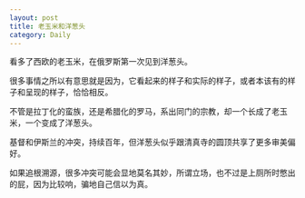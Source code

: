 ```yaml
---
layout: post
title: 老玉米和洋葱头
category: Daily
---
```


看多了西欧的老玉米，在俄罗斯第一次见到洋葱头。  

很多事情之所以有意思就是因为，它看起来的样子和实际的样子，或者本该有的样子和呈现的样子，恰恰相反。  

不管是拉丁化的蛮族，还是希腊化的罗马，系出同门的宗教，却一个长成了老玉米，一个变成了洋葱头。  

基督和伊斯兰的冲突，持续百年，但洋葱头似乎跟清真寺的圆顶共享了更多审美偏好。 

如果追根溯源，很多冲突可能会显地莫名其妙，所谓立场，也不过是上厕所时憋出的屁，因为比较响，骗地自己信以为真。  

 
